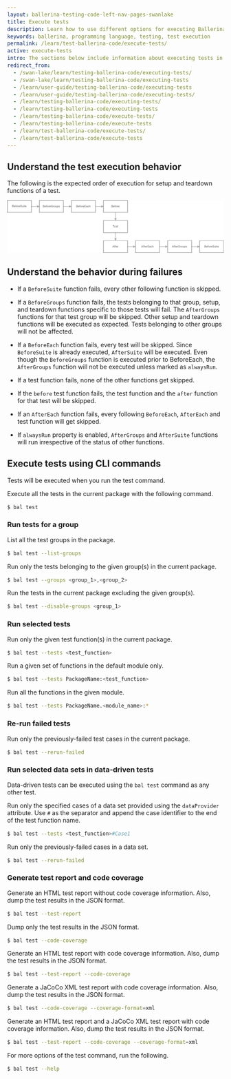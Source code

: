```yaml
---
layout: ballerina-testing-code-left-nav-pages-swanlake
title: Execute tests
description: Learn how to use different options for executing Ballerina tests.
keywords: ballerina, programming language, testing, test execution
permalink: /learn/test-ballerina-code/execute-tests/
active: execute-tests
intro: The sections below include information about executing tests in Ballerina.
redirect_from:
  - /swan-lake/learn/testing-ballerina-code/executing-tests/
  - /swan-lake/learn/testing-ballerina-code/executing-tests
  - /learn/user-guide/testing-ballerina-code/executing-tests
  - /learn/user-guide/testing-ballerina-code/executing-tests/
  - /learn/testing-ballerina-code/executing-tests/
  - /learn/testing-ballerina-code/executing-tests
  - /learn/testing-ballerina-code/execute-tests/
  - /learn/testing-ballerina-code/execute-tests
  - /learn/test-ballerina-code/execute-tests/
  - /learn/test-ballerina-code/execute-tests
---
```


## Understand the test execution behavior

The following is the expected order of execution for setup and teardown functions of a test.

![Test Execution Order](/learn/images/test-execution-order.png)


## Understand the behavior during failures

* If a `BeforeSuite` function fails, 
 every other following function is skipped.

* If a `BeforeGroups` function fails, the tests belonging to that group, setup, and teardown functions specific to those
 tests will fail. The `AfterGroups` functions for that test group will be skipped. Other setup and teardown functions 
 will be executed as expected. Tests belonging to other groups will not be affected.

* If a `BeforeEach` function fails,
 every test will be skipped. Since `BeforeSuite` is already executed, `AfterSuite` will be executed. Even though the 
 `BeforeGroups` function is executed prior to BeforeEach, the `AfterGroups` function will not be executed unless marked 
 as `alwaysRun`.

* If a test function fails, none of the other functions get skipped.

* If the `before` test function fails, the test function and the `after` function for that test will be skipped.

* If an `AfterEach` function fails, every following `BeforeEach`, `AfterEach` and test function will get skipped.

* If `alwaysRun` property is enabled, `AfterGroups` and `AfterSuite` functions will run irrespective of the status of 
other functions.


## Execute tests using CLI commands

Tests will be executed when you run the test command.

Execute all the tests in the current package with the following command.

```bash
$ bal test
```

### Run tests for a group

List all the test groups in the package.

```bash
$ bal test --list-groups
```

Run only the tests belonging to the given group(s) in the current package.

```bash
$ bal test --groups <group_1>,<group_2>
```

Run the tests in the current package excluding the given group(s).

```bash
$ bal test --disable-groups <group_1>
```

### Run selected tests

Run only the given test function(s) in the current package.

```bash
$ bal test --tests <test_function>
```

Run a given set of functions in the default module only.

```bash
$ bal test --tests PackageName:<test_function>
```

Run all the functions in the given module.

```bash
$ bal test --tests PackageName.<module_name>:*
```

### Re-run failed tests

Run only the previously-failed test cases in the current package.

```bash
$ bal test --rerun-failed
```

### Run selected data sets in data-driven tests

Data-driven tests can be executed using the `bal test` command as any other test.

Run only the specified cases of a data set provided using the `dataProvider` attribute.
Use `#` as the separator and append the case identifier to the end of the test function name.

```bash
$ bal test --tests <test_function>#Case1
```

Run only the previously-failed cases in a data set.

```bash
$ bal test --rerun-failed
```

### Generate test report and code coverage

Generate an HTML test report without code coverage information.
Also, dump the test results in the JSON format.

```bash
$ bal test --test-report
```

Dump only the test results in the JSON format.

```bash
$ bal test --code-coverage
```

Generate an HTML test report with code coverage information.
Also, dump the test results in the JSON format.

```bash
$ bal test --test-report --code-coverage
```

Generate a JaCoCo XML test report with code coverage information.
Also, dump the test results in the JSON format.

```bash
$ bal test --code-coverage --coverage-format=xml
```

Generate an HTML test report and a JaCoCo XML test report with code coverage information.
Also, dump the test results in the JSON format.

```bash
$ bal test --test-report --code-coverage --coverage-format=xml
```


For more options of the test command, run the following.

```bash
$ bal test --help
``` 

<style> #tree-expand-all , #tree-collapse-all, .cTocElements {display:none;} .cGitButtonContainer {padding-left: 40px;} </style>
